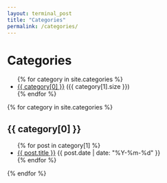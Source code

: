 ```yaml
---
layout: terminal_post
title: "Categories"
permalink: /categories/
---
```


<h1>Categories</h1>
<ul>
  {% for category in site.categories %}
    <li>
      <a href="#{{ category[0] }}">{{ category[0] }}</a> ({{ category[1].size }})
    </li>
  {% endfor %}
</ul>

{% for category in site.categories %}
  <h2 id="{{ category[0] }}">{{ category[0] }}</h2>
  <ul>
    {% for post in category[1] %}
      <li>
        <a href="{{ post.url }}">{{ post.title }}</a>
        <span class="date">{{ post.date | date: "%Y-%m-%d" }}</span>
      </li>
    {% endfor %}
  </ul>
{% endfor %}